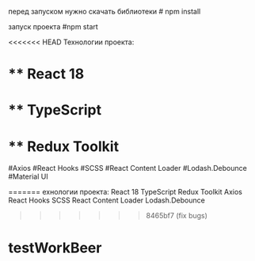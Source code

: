 
перед запуском нужно скачать библиотеки # npm install

запуск проекта #npm start 

<<<<<<< HEAD
Технологии проекта:
 #  ** React 18
 #  ** TypeScript
 #  ** Redux Toolkit
 #Axios
 #React Hooks
 #SCSS
 #React Content Loader
 #Lodash.Debounce
 #Material UI

=======
ехнологии проекта:
 React 18
 TypeScript
 Redux Toolkit
 Axios
 React Hooks
 SCSS
 React Content Loader
 Lodash.Debounce





>>>>>>> 8465bf7 (fix bugs)
# testWorkBeer
